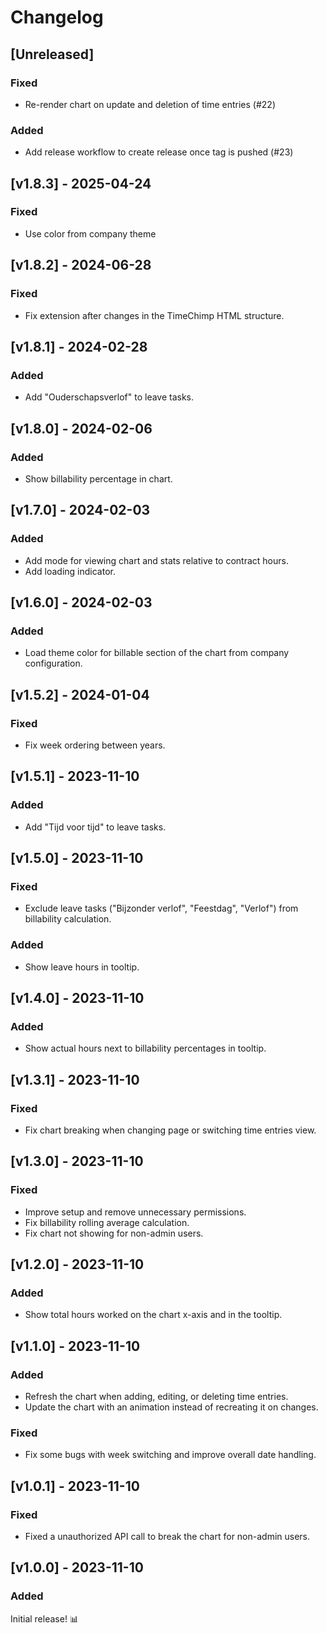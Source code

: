 # Changelog

## [Unreleased]
### Fixed
- Re-render chart on update and deletion of time entries (#22)
### Added
- Add release workflow to create release once tag is pushed (#23)

## [v1.8.3] - 2025-04-24
### Fixed
- Use color from company theme

## [v1.8.2] - 2024-06-28
### Fixed
- Fix extension after changes in the TimeChimp HTML structure.

## [v1.8.1] - 2024-02-28
### Added
- Add "Ouderschapsverlof" to leave tasks.

## [v1.8.0] - 2024-02-06
### Added
- Show billability percentage in chart.

## [v1.7.0] - 2024-02-03
### Added
- Add mode for viewing chart and stats relative to contract hours.
- Add loading indicator.

## [v1.6.0] - 2024-02-03
### Added
- Load theme color for billable section of the chart from company configuration.

## [v1.5.2] - 2024-01-04
### Fixed
- Fix week ordering between years.

## [v1.5.1] - 2023-11-10
### Added
- Add "Tijd voor tijd" to leave tasks.

## [v1.5.0] - 2023-11-10
### Fixed
- Exclude leave tasks ("Bijzonder verlof", "Feestdag", "Verlof") from billability calculation.
### Added
- Show leave hours in tooltip.

## [v1.4.0] - 2023-11-10
### Added
- Show actual hours next to billability percentages in tooltip.

## [v1.3.1] - 2023-11-10
### Fixed
- Fix chart breaking when changing page or switching time entries view.

## [v1.3.0] - 2023-11-10
### Fixed
- Improve setup and remove unnecessary permissions.
- Fix billability rolling average calculation.
- Fix chart not showing for non-admin users.

## [v1.2.0] - 2023-11-10
### Added
- Show total hours worked on the chart x-axis and in the tooltip.

## [v1.1.0] - 2023-11-10
### Added
- Refresh the chart when adding, editing, or deleting time entries.
- Update the chart with an animation instead of recreating it on changes.
### Fixed
- Fix some bugs with week switching and improve overall date handling.

## [v1.0.1] - 2023-11-10
### Fixed
- Fixed a unauthorized API call to break the chart for non-admin users.

## [v1.0.0] - 2023-11-10
### Added
Initial release! 📊
